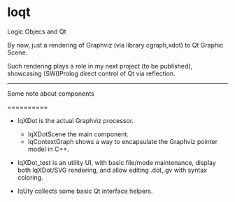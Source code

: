 loqt
====

Logic Objecs and Qt

By now, just a rendering of Graphviz (via library cgraph,xdot) to Qt Graphic Scene.

Such rendering plays a role in my next project (to be published), showcasing (SWI)Prolog direct control of Qt via reflection.

---------

Some note about components

==========

+ lqXDot is the actual Graphviz processor.
  + lqXDotScene the main component.
  + lqContextGraph shows a way to encapsulate the Graphviz pointer model in C++.

+ lqXDot_test is an utility UI,
  with basic file/mode maintenance,
  display both lqXDot/SVG rendering,
  and allow editing .dot,.gv with syntax coloring.

+ lqUty collects some basic Qt interface helpers.

